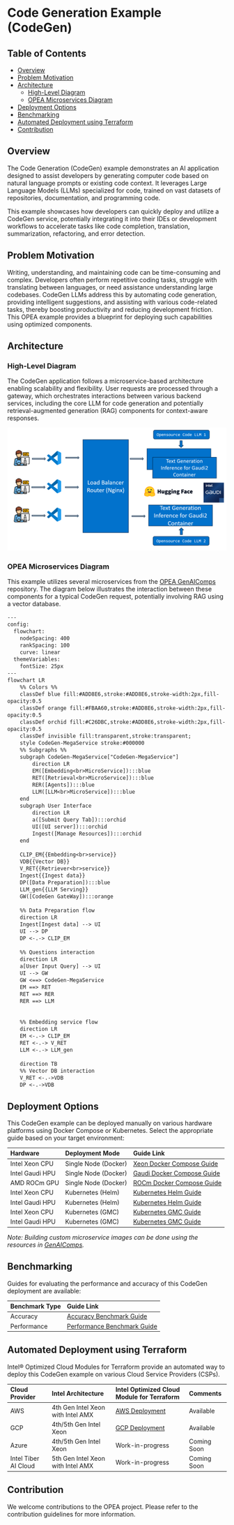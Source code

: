 # Code Generation Example (CodeGen)

## Table of Contents

- [Overview](#overview)
- [Problem Motivation](#problem-motivation)
- [Architecture](#architecture)
  - [High-Level Diagram](#high-level-diagram)
  - [OPEA Microservices Diagram](#opea-microservices-diagram)
- [Deployment Options](#deployment-options)
- [Benchmarking](#benchmarking)
- [Automated Deployment using Terraform](#automated-deployment-using-terraform)
- [Contribution](#contribution)

## Overview

The Code Generation (CodeGen) example demonstrates an AI application designed to assist developers by generating computer code based on natural language prompts or existing code context. It leverages Large Language Models (LLMs) specialized for code, trained on vast datasets of repositories, documentation, and programming code.

This example showcases how developers can quickly deploy and utilize a CodeGen service, potentially integrating it into their IDEs or development workflows to accelerate tasks like code completion, translation, summarization, refactoring, and error detection.

## Problem Motivation

Writing, understanding, and maintaining code can be time-consuming and complex. Developers often perform repetitive coding tasks, struggle with translating between languages, or need assistance understanding large codebases. CodeGen LLMs address this by automating code generation, providing intelligent suggestions, and assisting with various code-related tasks, thereby boosting productivity and reducing development friction. This OPEA example provides a blueprint for deploying such capabilities using optimized components.

## Architecture

### High-Level Diagram

The CodeGen application follows a microservice-based architecture enabling scalability and flexibility. User requests are processed through a gateway, which orchestrates interactions between various backend services, including the core LLM for code generation and potentially retrieval-augmented generation (RAG) components for context-aware responses.

![High-level Architecture](./assets/img/codegen_architecture.png)

### OPEA Microservices Diagram

This example utilizes several microservices from the [OPEA GenAIComps](https://github.com/opea-project/GenAIComps) repository. The diagram below illustrates the interaction between these components for a typical CodeGen request, potentially involving RAG using a vector database.

```mermaid
---
config:
  flowchart:
    nodeSpacing: 400
    rankSpacing: 100
    curve: linear
  themeVariables:
    fontSize: 25px
---
flowchart LR
    %% Colors %%
    classDef blue fill:#ADD8E6,stroke:#ADD8E6,stroke-width:2px,fill-opacity:0.5
    classDef orange fill:#FBAA60,stroke:#ADD8E6,stroke-width:2px,fill-opacity:0.5
    classDef orchid fill:#C26DBC,stroke:#ADD8E6,stroke-width:2px,fill-opacity:0.5
    classDef invisible fill:transparent,stroke:transparent;
    style CodeGen-MegaService stroke:#000000
    %% Subgraphs %%
    subgraph CodeGen-MegaService["CodeGen-MegaService"]
        direction LR
        EM([Embedding<br>MicroService]):::blue
        RET([Retrieval<br>MicroService]):::blue
        RER([Agents]):::blue
        LLM([LLM<br>MicroService]):::blue
    end
    subgraph User Interface
        direction LR
        a([Submit Query Tab]):::orchid
        UI([UI server]):::orchid
        Ingest([Manage Resources]):::orchid
    end

    CLIP_EM{{Embedding<br>service}}
    VDB{{Vector DB}}
    V_RET{{Retriever<br>service}}
    Ingest{{Ingest data}}
    DP([Data Preparation]):::blue
    LLM_gen{{LLM Serving}}
    GW([CodeGen GateWay]):::orange

    %% Data Preparation flow
    direction LR
    Ingest[Ingest data] --> UI
    UI --> DP
    DP <-.-> CLIP_EM

    %% Questions interaction
    direction LR
    a[User Input Query] --> UI
    UI --> GW
    GW <==> CodeGen-MegaService
    EM ==> RET
    RET ==> RER
    RER ==> LLM


    %% Embedding service flow
    direction LR
    EM <-.-> CLIP_EM
    RET <-.-> V_RET
    LLM <-.-> LLM_gen

    direction TB
    %% Vector DB interaction
    V_RET <-.->VDB
    DP <-.->VDB
```

## Deployment Options

This CodeGen example can be deployed manually on various hardware platforms using Docker Compose or Kubernetes. Select the appropriate guide based on your target environment:

| Hardware        | Deployment Mode      | Guide Link                                                               |
| :-------------- | :------------------- | :----------------------------------------------------------------------- |
| Intel Xeon CPU  | Single Node (Docker) | [Xeon Docker Compose Guide](./docker_compose/intel/cpu/xeon/README.md)   |
| Intel Gaudi HPU | Single Node (Docker) | [Gaudi Docker Compose Guide](./docker_compose/intel/hpu/gaudi/README.md) |
| AMD ROCm GPU    | Single Node (Docker) | [ROCm Docker Compose Guide](./docker_compose/amd/gpu/rocm/README.md)     |
| Intel Xeon CPU  | Kubernetes (Helm)    | [Kubernetes Helm Guide](./kubernetes/helm/README.md)                     |
| Intel Gaudi HPU | Kubernetes (Helm)    | [Kubernetes Helm Guide](./kubernetes/helm/README.md)                     |
| Intel Xeon CPU  | Kubernetes (GMC)     | [Kubernetes GMC Guide](./kubernetes/gmc/README.md)                       |
| Intel Gaudi HPU | Kubernetes (GMC)     | [Kubernetes GMC Guide](./kubernetes/gmc/README.md)                       |

_Note: Building custom microservice images can be done using the resources in [GenAIComps](https://github.com/opea-project/GenAIComps)._

## Benchmarking

Guides for evaluating the performance and accuracy of this CodeGen deployment are available:

| Benchmark Type | Guide Link                                                       |
| :------------- | :--------------------------------------------------------------- |
| Accuracy       | [Accuracy Benchmark Guide](./benchmark/accuracy/README.md)       |
| Performance    | [Performance Benchmark Guide](./benchmark/performance/README.md) |

## Automated Deployment using Terraform

Intel® Optimized Cloud Modules for Terraform provide an automated way to deploy this CodeGen example on various Cloud Service Providers (CSPs).

| Cloud Provider       | Intel Architecture                | Intel Optimized Cloud Module for Terraform                                                                    | Comments    |
| :------------------- | :-------------------------------- | :------------------------------------------------------------------------------------------------------------ | :---------- |
| AWS                  | 4th Gen Intel Xeon with Intel AMX | [AWS Deployment](https://github.com/intel/terraform-intel-aws-vm/tree/main/examples/gen-ai-xeon-opea-codegen) | Available   |
| GCP                  | 4th/5th Gen Intel Xeon            | [GCP Deployment](https://github.com/intel/terraform-intel-gcp-vm/tree/main/examples/gen-ai-xeon-opea-codegen) | Available   |
| Azure                | 4th/5th Gen Intel Xeon            | Work-in-progress                                                                                              | Coming Soon |
| Intel Tiber AI Cloud | 5th Gen Intel Xeon with Intel AMX | Work-in-progress                                                                                              | Coming Soon |

## Contribution

We welcome contributions to the OPEA project. Please refer to the contribution guidelines for more information.
